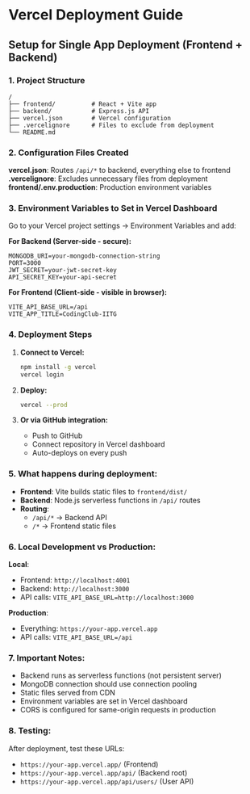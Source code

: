 # Vercel Deployment Guide

## Setup for Single App Deployment (Frontend + Backend)

### 1. Project Structure
```
/
├── frontend/          # React + Vite app
├── backend/           # Express.js API
├── vercel.json        # Vercel configuration
├── .vercelignore      # Files to exclude from deployment
└── README.md
```

### 2. Configuration Files Created

**vercel.json**: Routes `/api/*` to backend, everything else to frontend
**.vercelignore**: Excludes unnecessary files from deployment
**frontend/.env.production**: Production environment variables

### 3. Environment Variables to Set in Vercel Dashboard

Go to your Vercel project settings → Environment Variables and add:

**For Backend (Server-side - secure):**
```
MONGODB_URI=your-mongodb-connection-string
PORT=3000
JWT_SECRET=your-jwt-secret-key
API_SECRET_KEY=your-api-secret
```

**For Frontend (Client-side - visible in browser):**
```
VITE_API_BASE_URL=/api
VITE_APP_TITLE=CodingClub-IITG
```

### 4. Deployment Steps

1. **Connect to Vercel:**
   ```bash
   npm install -g vercel
   vercel login
   ```

2. **Deploy:**
   ```bash
   vercel --prod
   ```

3. **Or via GitHub integration:**
   - Push to GitHub
   - Connect repository in Vercel dashboard
   - Auto-deploys on every push

### 5. What happens during deployment:

- **Frontend**: Vite builds static files to `frontend/dist/`
- **Backend**: Node.js serverless functions in `/api/` routes
- **Routing**: 
  - `/api/*` → Backend API
  - `/*` → Frontend static files

### 6. Local Development vs Production:

**Local**: 
- Frontend: `http://localhost:4001`
- Backend: `http://localhost:3000`
- API calls: `VITE_API_BASE_URL=http://localhost:3000`

**Production**: 
- Everything: `https://your-app.vercel.app`
- API calls: `VITE_API_BASE_URL=/api`

### 7. Important Notes:

- Backend runs as serverless functions (not persistent server)
- MongoDB connection should use connection pooling
- Static files served from CDN
- Environment variables are set in Vercel dashboard
- CORS is configured for same-origin requests in production

### 8. Testing:

After deployment, test these URLs:
- `https://your-app.vercel.app/` (Frontend)
- `https://your-app.vercel.app/api/` (Backend root)
- `https://your-app.vercel.app/api/users/` (User API)
